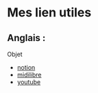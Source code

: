 # Mes lien  utiles

## Anglais :

Objet

- [notion](https://www.notion.so/onlymore/Object-presentation-7140d022aa4b4b77bd7595bf2da38c12)
- [midilibre](https://www.midilibre.fr/2018/02/15/l-instant-wtf-les-robots-skieurs-de-coree-du-sud,1628800.php)
- [youtube](https://www.youtube.com/watch?v=-mZR-92zRCI)